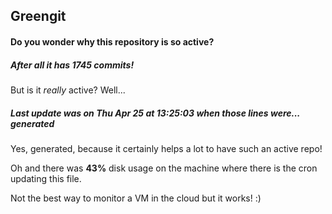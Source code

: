 ## Greengit

#### Do you wonder why this repository is so active?

##### After all it has 1745 commits!

But is it *really* active? Well...

##### Last update was on Thu Apr 25 at 13:25:03 when those lines were... generated

Yes, generated, because it certainly helps a lot to have such an active repo!

Oh and there was **43%** disk usage on the machine
where there is the cron updating this file.

Not the best way to monitor a VM in the cloud but it works! :)
